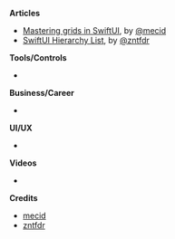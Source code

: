 
**Articles**

* [Mastering grids in SwiftUI](https://swiftwithmajid.com/2020/07/08/mastering-grids-in-swiftui/), by [@mecid](https://twitter.com/mecid)
* [SwiftUI Hierarchy List](https://www.fivestars.blog/code/swiftui-hierarchy-list.html), by [@zntfdr](https://twitter.com/zntfdr)

**Tools/Controls**

* 

**Business/Career**

* 

**UI/UX**

* 

**Videos**

* 

**Credits**

* [mecid](https://github.com/mecid)
* [zntfdr](https://github.com/zntfdr)
